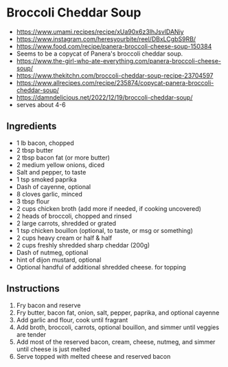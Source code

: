 # Broccoli Cheddar Soup

* https://www.umami.recipes/recipe/xUa90x6z3IhJsvlDANiy
* https://www.instagram.com/heresyourbite/reel/DBxLCgbS9RB/
* https://www.food.com/recipe/panera-broccoli-cheese-soup-150384
* Seems to be a copycat of Panera's broccoli cheddar soup.
* https://www.the-girl-who-ate-everything.com/panera-broccoli-cheese-soup/
* https://www.thekitchn.com/broccoli-cheddar-soup-recipe-23704597
* https://www.allrecipes.com/recipe/235874/copycat-panera-broccoli-cheddar-soup/
* https://damndelicious.net/2022/12/19/broccoli-cheddar-soup/
* serves about 4-6

## Ingredients

* 1 lb bacon, chopped
* 2 tbsp butter
* 2 tbsp bacon fat (or more butter)
* 2 medium yellow onions, diced
* Salt and pepper, to taste
* 1 tsp smoked paprika
* Dash of cayenne, optional
* 8 cloves garlic, minced
* 3 tbsp flour
* 2 cups chicken broth (add more if needed, if cooking uncovered)
* 2 heads of broccoli, chopped and rinsed
* 2 large carrots, shredded or grated
* 1 tsp chicken bouillon (optional, to taste, or msg or something)
* 2 cups heavy cream or half & half
* 2 cups freshly shredded sharp cheddar (200g)
* Dash of nutmeg, optional
* hint of dijon mustard, optional
* Optional handful of additional shredded cheese. for topping

## Instructions

1. Fry bacon and reserve
2. Fry butter, bacon fat, onion, salt, pepper, paprika, and optional cayenne
3. Add garlic and flour, cook until fragrant
4. Add broth, broccoli, carrots, optional bouillon, and simmer until veggies are tender
5. Add most of the reserved bacon, cream, cheese, nutmeg, and simmer until cheese is just melted
6. Serve topped with melted cheese and reserved bacon
